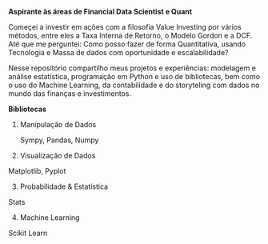**Aspirante às áreas de Financial Data Scientist e Quant**


Começei a investir em ações com a filosofia Value Investing por vários métodos, entre eles a Taxa Interna de Retorno, o Modelo Gordon e a DCF.
Até que me perguntei: Como posso fazer de forma Quantitativa, usando Tecnologia e Massa de dados com oportunidade e escalabilidade?

Nesse repositório compartilho meus projetos e experiências: modelagem e análise estatística, programação em Python e uso de
bibliotecas, bem como o uso do Machine Learning, da contabilidade e do storyteling com dados no mundo das finanças e investimentos.


**Bibliotecas**
 
 1) Manipulação de Dados
 
     Sympy, Pandas, Numpy
 
2) Visualização de Dados

 Matplotlib, Pyplot
 
 
 3) Probabilidade & Estatística

 Stats
 
 4) Machine Learning

 Scikit Learn



